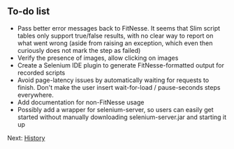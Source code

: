 To-do list
----------

- Pass better error messages back to FitNesse. It seems that Slim script tables
  only support true/false results, with no clear way to report on what went
  wrong (aside from raising an exception, which even then curiously does not
  mark the step as failed)
- Verify the presence of images, allow clicking on images
- Create a Selenium IDE plugin to generate FitNesse-formatted output for
  recorded scripts
- Avoid page-latency issues by automatically waiting for requests to finish.
  Don't make the user insert wait-for-load / pause-seconds steps everywhere.
- Add documentation for non-FitNesse usage
- Possibly add a wrapper for selenium-server, so users can easily get started
  without manually downloading selenium-server.jar and starting it up

Next: [History](history.md)
